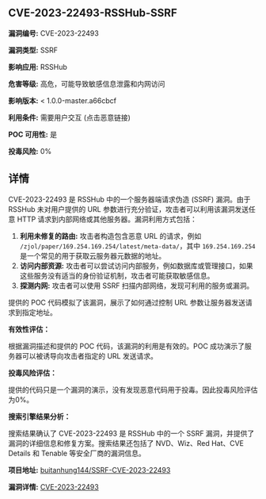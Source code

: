 ## CVE-2023-22493-RSSHub-SSRF

**漏洞编号:** CVE-2023-22493

**漏洞类型:** SSRF

**影响应用:** RSSHub

**危害等级:** 高危，可能导致敏感信息泄露和内网访问

**影响版本:** < 1.0.0-master.a66cbcf

**利用条件:** 需要用户交互 (点击恶意链接)

**POC 可用性:** 是

**投毒风险:** 0%

## 详情

CVE-2023-22493 是 RSSHub 中的一个服务器端请求伪造 (SSRF) 漏洞。由于 RSSHub 未对用户提供的 URL 参数进行充分验证，攻击者可以利用该漏洞发送任意 HTTP 请求到内部网络或其他服务器。漏洞利用方式包括：

1.  **利用未修复的路由:** 攻击者构造包含恶意 URL 的请求，例如 `/zjol/paper/169.254.169.254/latest/meta-data/`，其中 `169.254.169.254` 是一个常见的用于获取云服务器元数据的地址。
2.  **访问内部资源:** 攻击者可以尝试访问内部服务，例如数据库或管理接口，如果这些服务没有适当的身份验证机制，攻击者可能获取敏感信息。
3.  **探测内网:** 攻击者可以使用 SSRF 扫描内部网络，发现可利用的服务或漏洞。

提供的 POC 代码模拟了该漏洞，展示了如何通过控制 URL 参数让服务器发送请求到指定地址。

**有效性评估：**

根据漏洞描述和提供的 POC 代码，该漏洞的利用是有效的。POC 成功演示了服务器可以被诱导向攻击者指定的 URL 发送请求。

**投毒风险评估：**

提供的代码只是一个漏洞的演示，没有发现恶意代码用于投毒。因此投毒风险评估为0%。

**搜索引擎结果分析：**

搜索结果确认了 CVE-2023-22493 是 RSSHub 中的一个 SSRF 漏洞，并提供了漏洞的详细信息和修复方案。搜索结果还包括了 NVD、Wiz、Red Hat、CVE Details 和 Tenable 等安全厂商的漏洞信息。

**项目地址:** [buitanhung144/SSRF-CVE-2023-22493](https://github.com/buitanhung144/SSRF-CVE-2023-22493)

**漏洞详情:** [CVE-2023-22493](https://nvd.nist.gov/vuln/detail/CVE-2023-22493)